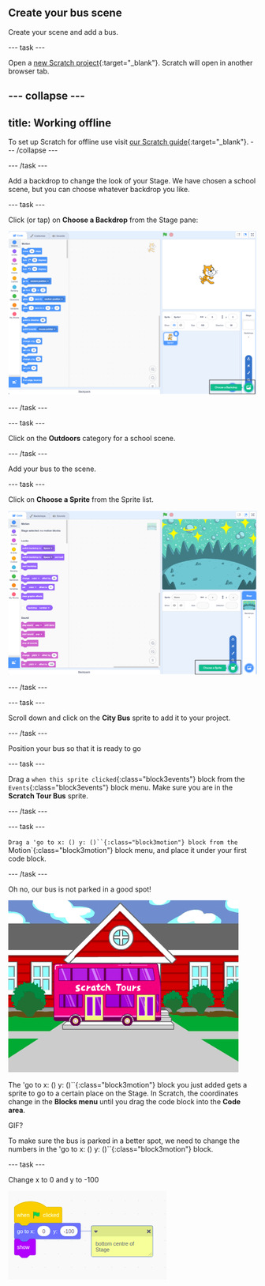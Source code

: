 ## Create your bus scene

Create your scene and add a bus.

--- task ---

Open a [new Scratch project](http://rpf.io/scratch-new){:target="_blank"}. Scratch will open in another browser tab.

--- collapse ---
---
title: Working offline
---
To set up Scratch for offline use visit [our Scratch guide](https://learning-admin.raspberrypi.org/en/projects/getting-started-scratch/1){:target="_blank"}.
--- /collapse ---


--- /task ---

Add a backdrop to change the look of your Stage. We have chosen a school scene, but you can choose whatever backdrop you like.

--- task ---

Click (or tap) on **Choose a Backdrop** from the Stage pane:

![Scratch editor showing Choose a Backdrop selected in the bottom right corner](images/choose-a-backdrop.png)

--- /task ---

--- task ---

Click on the **Outdoors** category for a school scene.

--- /task ---

Add your bus to the scene.

--- task ---

Click on **Choose a Sprite** from the Sprite list.

![Choose a sprite menu](images/choose-a-sprite.png)

--- /task ---

--- task ---

Scroll down and click on the **City Bus** sprite to add it to your project.

--- /task ---

Position your bus so that it is ready to go

--- task ---

Drag a `when this sprite clicked`{:class="block3events"} block from the `Events`{:class="block3events"} block menu. Make sure you are in the **Scratch Tour Bus** sprite.

--- /task ---

--- task ---

`Drag a 'go to x: () y: ()``{:class="block3motion"} block from the `Motion`{:class="block3motion"} block menu, and place it under your first code block.

--- /task ---

Oh no, our bus is not parked in a good spot!

![bus in the middle of Stage](images/bus-in-middle.png)

The 'go to x: () y: ()``{:class="block3motion"} block you just added gets a sprite to go to a certain place on the Stage. In Scratch, the coordinates change in the **Blocks menu** until you drag the code block into the **Code area**.

GIF?

To make sure the bus is parked in a better spot, we need to change the numbers in the 'go to x: () y: ()``{:class="block3motion"} block.

--- task ---

Change x to 0 and y to -100

![bus at bottom centre of Stage](images/bus-coordinates-changed.png)
